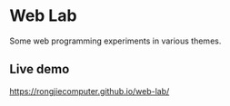 # Web Lab
Some web programming experiments in various themes.

## Live demo
https://rongjiecomputer.github.io/web-lab/
